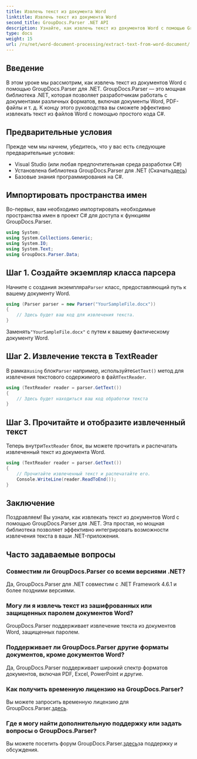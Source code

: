 ```yaml
---
title: Извлечь текст из документа Word
linktitle: Извлечь текст из документа Word
second_title: GroupDocs.Parser .NET API
description: Узнайте, как извлечь текст из документов Word с помощью GroupDocs.Parser для .NET. Пошаговое руководство с примерами кода.
type: docs
weight: 15
url: /ru/net/word-document-processing/extract-text-from-word-document/
---
```

## Введение
В этом уроке мы рассмотрим, как извлечь текст из документов Word с помощью GroupDocs.Parser для .NET. GroupDocs.Parser — это мощная библиотека .NET, которая позволяет разработчикам работать с документами различных форматов, включая документы Word, PDF-файлы и т. д. К концу этого руководства вы сможете эффективно извлекать текст из файлов Word с помощью простого кода C#.
## Предварительные условия
Прежде чем мы начнем, убедитесь, что у вас есть следующие предварительные условия:
- Visual Studio (или любая предпочтительная среда разработки C#)
- Установлена библиотека GroupDocs.Parser для .NET (Скачать[здесь](https://releases.groupdocs.com/parser/net/))
- Базовые знания программирования на C#.

## Импортировать пространства имен
Во-первых, вам необходимо импортировать необходимые пространства имен в проект C# для доступа к функциям GroupDocs.Parser.
```csharp
using System;
using System.Collections.Generic;
using System.IO;
using System.Text;
using GroupDocs.Parser.Data;
```
## Шаг 1. Создайте экземпляр класса парсера
 Начните с создания экземпляра`Parser` класс, предоставляющий путь к вашему документу Word.
```csharp
using (Parser parser = new Parser("YourSampleFile.docx"))
{
    // Здесь будет ваш код для извлечения текста.
}
```
 Заменять`"YourSampleFile.docx"` с путем к вашему фактическому документу Word.
## Шаг 2. Извлечение текста в TextReader
 В рамках`using` блок`Parser` например, используйте`GetText()` метод для извлечения текстового содержимого в файл`TextReader`.
```csharp
using (TextReader reader = parser.GetText())
{
    // Здесь будет находиться ваш код обработки текста
}
```
## Шаг 3. Прочитайте и отобразите извлеченный текст
 Теперь внутри`TextReader` блок, вы можете прочитать и распечатать извлеченный текст из документа Word.
```csharp
using (TextReader reader = parser.GetText())
{
    // Прочитайте извлеченный текст и распечатайте его.
    Console.WriteLine(reader.ReadToEnd());
}
```

## Заключение
Поздравляем! Вы узнали, как извлекать текст из документов Word с помощью GroupDocs.Parser для .NET. Эта простая, но мощная библиотека позволяет эффективно интегрировать возможности извлечения текста в ваши .NET-приложения.

## Часто задаваемые вопросы
### Совместим ли GroupDocs.Parser со всеми версиями .NET?
Да, GroupDocs.Parser для .NET совместим с .NET Framework 4.6.1 и более поздними версиями.
### Могу ли я извлечь текст из зашифрованных или защищенных паролем документов Word?
GroupDocs.Parser поддерживает извлечение текста из документов Word, защищенных паролем.
### Поддерживает ли GroupDocs.Parser другие форматы документов, кроме документов Word?
Да, GroupDocs.Parser поддерживает широкий спектр форматов документов, включая PDF, Excel, PowerPoint и другие.
### Как получить временную лицензию на GroupDocs.Parser?
 Вы можете запросить временную лицензию для GroupDocs.Parser.[здесь](https://purchase.groupdocs.com/temporary-license/).
### Где я могу найти дополнительную поддержку или задать вопросы о GroupDocs.Parser?
 Вы можете посетить форум GroupDocs.Parser.[здесь](https://forum.groupdocs.com/c/parser/17)за поддержку и обсуждения.